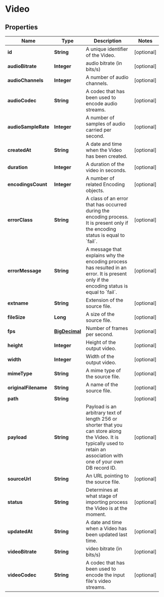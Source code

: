 
# Video

## Properties
Name | Type | Description | Notes
------------ | ------------- | ------------- | -------------
**id** | **String** | A unique identifier of the Video. |  [optional]
**audioBitrate** | **Integer** | audio bitrate (in bits/s) |  [optional]
**audioChannels** | **Integer** | A number of audio channels. |  [optional]
**audioCodec** | **String** | A codec that has been used to encode audio streams. |  [optional]
**audioSampleRate** | **Integer** | A number of samples of audio carried per second. |  [optional]
**createdAt** | **String** | A date and time when the Video has been created. |  [optional]
**duration** | **Integer** | A duration of the video in seconds. |  [optional]
**encodingsCount** | **Integer** | A number of related Encoding objects. |  [optional]
**errorClass** | **String** | A class of an error that has occurred during the encoding process. It is present only if the encoding status is equal to &#x60;fail&#x60;. |  [optional]
**errorMessage** | **String** | A message that explains why the encoding process has resulted in an error. It is present only if the encoding status is equal to &#x60;fail&#x60;. |  [optional]
**extname** | **String** | Extension of the source file. |  [optional]
**fileSize** | **Long** | A size of the source file. |  [optional]
**fps** | [**BigDecimal**](BigDecimal.md) | Number of frames per second. |  [optional]
**height** | **Integer** | Height of the output video. |  [optional]
**width** | **Integer** | Width of the output video. |  [optional]
**mimeType** | **String** | A mime type of the source file. |  [optional]
**originalFilename** | **String** | A name of the source file. |  [optional]
**path** | **String** |  |  [optional]
**payload** | **String** | Payload is an arbitrary text of length 256 or shorter that you can store along the Video. It is typically used to retain an association with one of your own DB record ID. |  [optional]
**sourceUrl** | **String** | An URL pointing to the source file. |  [optional]
**status** | **String** | Determines at what stage of importing process the Video is at the moment. |  [optional]
**updatedAt** | **String** | A date and time when a Video has been updated last time. |  [optional]
**videoBitrate** | **String** | video bitrate (in bits/s) |  [optional]
**videoCodec** | **String** | A codec that has been used to encode the input file&#39;s video streams. |  [optional]



